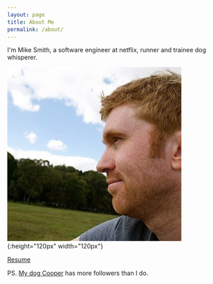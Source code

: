 ```yaml
---
layout: page
title: About Me
permalink: /about/
---
```


I'm Mike Smith, a software engineer at netflix, runner and trainee dog whisperer.

![Mike](/assets/mike.jpg){:height="120px" width="120px"}

[Resume](/resume.html)

PS. [My dog Cooper](https://www.instagram.com/sircoopersmith/) has more followers than I do.
